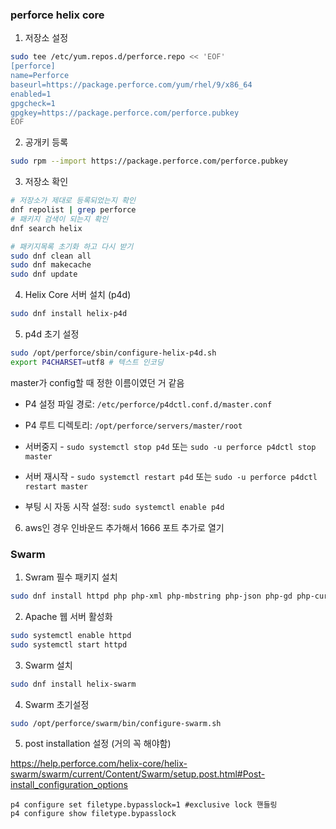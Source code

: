 
### perforce helix core

1. 저장소 설정

```bash
sudo tee /etc/yum.repos.d/perforce.repo << 'EOF'
[perforce]
name=Perforce
baseurl=https://package.perforce.com/yum/rhel/9/x86_64
enabled=1
gpgcheck=1
gpgkey=https://package.perforce.com/perforce.pubkey
EOF

```

2. 공개키 등록

```bash
sudo rpm --import https://package.perforce.com/perforce.pubkey
```

3. 저장소 확인

```bash
# 저장소가 제대로 등록되었는지 확인
dnf repolist | grep perforce
# 패키지 검색이 되는지 확인
dnf search helix
```

```bash
# 패키지목록 초기화 하고 다시 받기
sudo dnf clean all
sudo dnf makecache
sudo dnf update
```


4. Helix Core 서버 설치 (p4d) 

```bash
sudo dnf install helix-p4d
```

5. p4d 초기 설정

```bash
sudo /opt/perforce/sbin/configure-helix-p4d.sh
export P4CHARSET=utf8 # 텍스트 인코딩
```

master가 config할 때 정한 이름이였던 거 같음

* P4 설정 파일 경로: `/etc/perforce/p4dctl.conf.d/master.conf`

* P4 루트 디렉토리: `/opt/perforce/servers/master/root`

* 서버중지 - `sudo systemctl stop p4d` 또는 `sudo -u perforce p4dctl stop master`

* 서버 재시작 - `sudo systemctl restart p4d` 또는 `sudo -u perforce p4dctl restart master` 

* 부팅 시 자동 시작 설정: `sudo systemctl enable p4d`

6. aws인 경우 인바운드 추가해서 1666 포트 추가로 열기


### Swarm

1. Swram 필수 패키지 설치
```bash
sudo dnf install httpd php php-xml php-mbstring php-json php-gd php-curl
```

2. Apache 웹 서버 활성화
```bash
sudo systemctl enable httpd
sudo systemctl start httpd
```

3. Swarm 설치
```bash
sudo dnf install helix-swarm
```

4. Swarm 초기설정
```bash
sudo /opt/perforce/swarm/bin/configure-swarm.sh
```


5. post installation 설정 (거의 꼭 해야함)
   
https://help.perforce.com/helix-core/helix-swarm/swarm/current/Content/Swarm/setup.post.html#Post-install_configuration_options

```
p4 configure set filetype.bypasslock=1 #exclusive lock 핸들링
p4 configure show filetype.bypasslock
```
